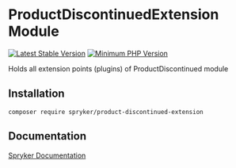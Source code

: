 # ProductDiscontinuedExtension Module
[![Latest Stable Version](https://poser.pugx.org/spryker/product-discontinued-extension/v/stable.svg)](https://packagist.org/packages/spryker/product-discontinued-extension)
[![Minimum PHP Version](https://img.shields.io/badge/php-%3E%3D%207.3-8892BF.svg)](https://php.net/)

Holds all extension points (plugins) of ProductDiscontinued module

## Installation

```
composer require spryker/product-discontinued-extension
```

## Documentation

[Spryker Documentation](https://academy.spryker.com/developing_with_spryker/module_guide/modules.html)
